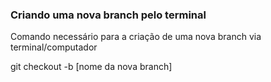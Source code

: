 ### Criando uma nova branch pelo terminal

Comando necessário para a criação de uma nova branch via terminal/computador

git checkout -b [nome da nova branch]
